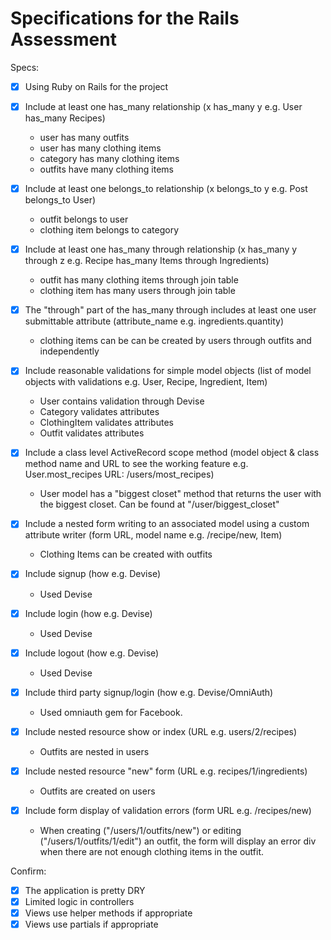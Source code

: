 # Specifications for the Rails Assessment

Specs:
- [x] Using Ruby on Rails for the project

- [x] Include at least one has_many relationship (x has_many y e.g. User has_many Recipes)
    - user has many outfits
    - user has many clothing items
    - category has many clothing items
    - outfits have many clothing items

- [x] Include at least one belongs_to relationship (x belongs_to y e.g. Post belongs_to User)
    - outfit belongs to user
    - clothing item belongs to category

- [x] Include at least one has_many through relationship (x has_many y through z e.g. Recipe has_many Items through Ingredients)
    - outfit has many clothing items through join table
    - clothing item has many users through join table

- [x] The "through" part of the has_many through includes at least one user submittable attribute (attribute_name e.g. ingredients.quantity)
    - clothing items can be can be created by users through outfits and independently

- [x] Include reasonable validations for simple model objects (list of model objects with validations e.g. User, Recipe, Ingredient, Item)
    - User contains validation through Devise
    - Category validates attributes
    - ClothingItem validates attributes
    - Outfit validates attributes

- [x] Include a class level ActiveRecord scope method (model object & class method name and URL to see the working feature e.g. User.most_recipes URL: /users/most_recipes)
    - User model has a "biggest closet" method that returns the user with the biggest closet. Can be found at "/user/biggest_closet"

- [x] Include a nested form writing to an associated model using a custom attribute writer (form URL, model name e.g. /recipe/new, Item)
    - Clothing Items can be created with outfits

- [x] Include signup (how e.g. Devise)
    - Used Devise

- [x] Include login (how e.g. Devise)
    - Used Devise

- [x] Include logout (how e.g. Devise)
    - Used Devise

- [x] Include third party signup/login (how e.g. Devise/OmniAuth)
    - Used omniauth gem for Facebook.

- [x] Include nested resource show or index (URL e.g. users/2/recipes)
    - Outfits are nested in users

- [x] Include nested resource "new" form (URL e.g. recipes/1/ingredients)
    - Outfits are created on users

- [x] Include form display of validation errors (form URL e.g. /recipes/new)
    - When creating ("/users/1/outfits/new") or editing ("/users/1/outfits/1/edit") an outfit, the form will display an error div when there are not enough clothing items in the outfit.

Confirm:
- [x] The application is pretty DRY
- [x] Limited logic in controllers
- [x] Views use helper methods if appropriate
- [x] Views use partials if appropriate
